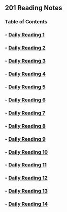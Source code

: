 ## 201 Reading Notes

### Table of Contents
### - [Daily Reading 1](https://github.com/AtkinsonKyle/reading-notes/blob/master/class-01.md)
### - [Daily Reading 2](https://github.com/AtkinsonKyle/reading-notes/blob/master/class-02.md)
### - [Daily Reading 3](https://github.com/AtkinsonKyle/reading-notes/blob/master/class-03.md)
### - [Daily Reading 4](https://github.com/AtkinsonKyle/reading-notes/blob/master/class-04.md)
### - [Daily Reading 5](https://github.com/AtkinsonKyle/reading-notes/blob/master/class-05.md)
### - [Daily Reading 6](https://github.com/AtkinsonKyle/reading-notes/blob/master/class-06.md)
### - [Daily Reading 7](https://github.com/AtkinsonKyle/reading-notes/blob/master/class-07.md)
### - [Daily Reading 8](https://github.com/AtkinsonKyle/reading-notes/blob/master/class-08.md)
### - [Daily Reading 9](https://github.com/AtkinsonKyle/reading-notes/blob/master/class-09.md)
### - [Daily Reading 10](https://github.com/AtkinsonKyle/reading-notes/blob/master/class-10.md)
### - [Daily Reading 11](https://github.com/AtkinsonKyle/reading-notes/blob/master/class-11.md)
### - [Daily Reading 12](https://github.com/AtkinsonKyle/reading-notes/blob/master/class-12.md)
### - [Daily Reading 13](https://github.com/AtkinsonKyle/reading-notes/blob/master/class-13.md)
### - [Daily Reading 14](https://github.com/AtkinsonKyle/reading-notes/blob/master/class-14.md)